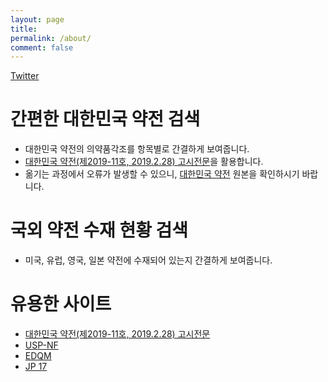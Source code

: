 ```yaml
---
layout: page
title:
permalink: /about/
comment: false
---
```


<div class="contact">
        <a href="https://twitter.com/{{ site.twitter_username }}">Twitter</a>
</div>

# 간편한 대한민국 약전 검색

* 대한민국 약전의 의약품각조를 항목별로 간결하게 보여줍니다.
* [대한민국 약전(제2019-11호, 2019.2.28) 고시전문](https://www.mfds.go.kr/brd/m_211/view.do?seq=14317&srchFr=&srchTo=&srchWord=약전&srchTp=0&itm_seq_2=0&multi_itm_seq=0&company_cd=&company_nm=&page=1)을 활용합니다.
* 옮기는 과정에서 오류가 발생할 수 있으니, [대한민국 약전](https://www.mfds.go.kr/brd/m_211/view.do?seq=14317&srchFr=&srchTo=&srchWord=약전&srchTp=0&itm_seq_2=0&multi_itm_seq=0&company_cd=&company_nm=&page=1) 원본을 확인하시기 바랍니다.

# 국외 약전 수재 현황 검색

* 미국, 유럽, 영국, 일본 약전에 수재되어 있는지 간결하게 보여줍니다.


# 유용한 사이트

* [대한민국 약전(제2019-11호, 2019.2.28) 고시전문](https://www.mfds.go.kr/brd/m_211/view.do?seq=14317&srchFr=&srchTo=&srchWord=약전&srchTp=0&itm_seq_2=0&multi_itm_seq=0&company_cd=&company_nm=&page=1)
* [USP-NF](https://www.uspnf.com)
* [EDQM](https://www.edqm.eu)
* [JP 17](https://www.pmda.go.jp/english/rs-sb-std/standards-development/jp/0019.html)

